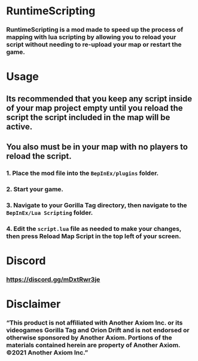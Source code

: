 # RuntimeScripting
### RuntimeScripting is a mod made to speed up the process of mapping with lua scripting by allowing you to reload your script without needing to re-upload your map or restart the game.

# Usage
## Its recommended that you keep any script inside of your map project empty until you reload the script the script included in the map will be active. 
## You also must be in your map with no players to reload the script.
### 1. Place the mod file into the `BepInEx/plugins` folder.
### 2. Start your game.
### 3. Navigate to your Gorilla Tag directory, then navigate to the `BepInEx/Lua Scripting` folder.
### 4. Edit the `script.lua` file as needed to make your changes, then press Reload Map Script in the top left of your screen.

# Discord
### https://discord.gg/mDxtRwr3je

# Disclaimer
### “This product is not affiliated with Another Axiom Inc. or its videogames Gorilla Tag and Orion Drift and is not endorsed or otherwise sponsored by Another Axiom. Portions of the materials contained herein are property of Another Axiom. ©2021 Another Axiom Inc.”
